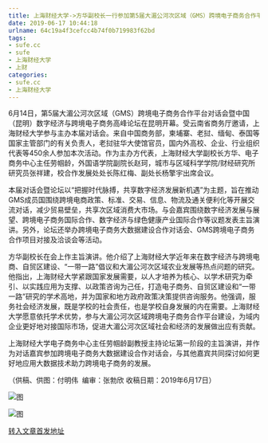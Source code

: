 ```yaml
---
title: 上海财经大学->方华副校长一行参加第5届大湄公河次区域（GMS）跨境电子商务合作平台对话会暨中国（昆明）数字经济与跨境电子商务高峰论坛 | sufe.cc
date: 2019-06-17 10:44:18
urlname: 64c19a4f3cefcc4b74f0b719983f62bd
tags: 
- sufe.cc
- sufe
- 上海财经大学
- 上财
categories:
- sufe.cc
- 上海财经大学
---
```



6月14日，第5届大湄公河次区域（GMS）跨境电子商务合作平台对话会暨中国（昆明）数字经济与跨境电子商务高峰论坛在昆明开幕。受云南省商务厅邀请，上海财经大学参与主办本届对话会。来自中国商务部，柬埔寨、老挝、缅甸、泰国等国家主管部门的有关负责人，老挝驻华大使馆官员，国内外高校、企业、行业组织代表等450余人参加本次活动。作为主办方代表，上海财经大学副校长方华、电子商务中心主任劳帼龄，外国语学院副院长赵珂，城市与区域科学学院/财经研究所研究员张祥建，校合作发展处处长陈红梅、副处长杨擎宇出席会议。

本届对话会暨论坛以“把握时代脉搏，共享数字经济发展新机遇”为主题，旨在推动GMS成员国围绕跨境电商政策、标准、交易、信息、物流及通关便利化等开展交流对话，减少贸易壁垒，共享次区域消费大市场。与会嘉宾围绕数字经济发展与展望、跨境电子商务国际合作、数字经济与绿色健康产业国际合作等议题发表主旨演讲。另外，论坛还举办跨境电子商务大数据建设合作对话会、GMS跨境电子商务合作项目对接及洽谈会等活动。

方华副校长在会上作主旨演讲。他介绍了上海财经大学近年来在数字经济与跨境电商、自贸区建设、“一带一路”倡议和大湄公河次区域农业发展等热点问题的研究。他指出，上海财经大学紧跟国家发展需要，以人才培养为核心、以学术研究为牵引、以实践应用为支撑、以政策咨询为己任，打造电子商务、自贸区建设和“一带一路”研究的学术高地，并为国家和地方政府政策决策提供咨询服务。他强调，服务社会经济发展，既是学校的社会责任，也是学校自身发展的内在需要。上海财经大学愿意依托学术优势，参与大湄公河次区域跨境电子商务合作平台建设，为域内企业更好地对接国际市场，促进大湄公河次区域社会和经济的发展做出应有贡献。

上海财经大学电子商务中心主任劳帼龄副教授主持论坛第一阶段的主旨演讲，并作为对话嘉宾参加跨境电子商务大数据建设合作对话会，与其他嘉宾共同探讨如何更好地应用大数据技术助力跨境电子商务的发展。

（供稿、供图：付明伟  编审：张勃欣 收稿日期：2019年6月17日）



![图](http://news.sufe.edu.cn/_upload/article/images/9d/7c/7aa9693245bca258ad8988d15e7b/331411a3-5cac-497d-bc19-ba155a8dfc3b.jpg)

![图](http://news.sufe.edu.cn/_upload/article/images/9d/7c/7aa9693245bca258ad8988d15e7b/8876acde-8016-407e-9dc2-a32333478b46.jpg)

[转入文章首发地址](http://news.sufe.edu.cn/d9/e4/c179a121316/page.htm)